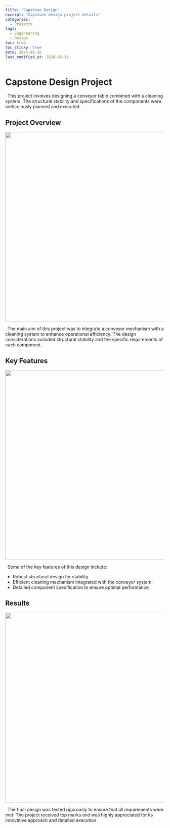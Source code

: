 ```yaml
---
title: "Capstone Design"
excerpt: "Capstone design project details"
categories:
  - Projects
tags:
  - Engineering
  - Design
toc: true
toc_sticky: true
date: 2024-06-16
last_modified_at: 2024-06-16
---
```


Capstone Design Project
======
&ensp;This project involves designing a conveyor table combined with a cleaning system. The structural stability and specifications of the components were meticulously planned and executed.

Project Overview
------
<p align="center"><img src="/assets/images/capstone-design/overview.png" width="600"></p>

&ensp;The main aim of this project was to integrate a conveyor mechanism with a cleaning system to enhance operational efficiency. The design considerations included structural stability and the specific requirements of each component.

Key Features
------
<p align="center"><img src="/assets/images/capstone-design/key-features.png" width="600"></p>

&ensp;Some of the key features of this design include:
* Robust structural design for stability.
* Efficient cleaning mechanism integrated with the conveyor system.
* Detailed component specification to ensure optimal performance.

Results
------
<p align="center"><img src="/assets/images/capstone-design/results.png" width="600"></p>

&ensp;The final design was tested rigorously to ensure that all requirements were met. The project received top marks and was highly appreciated for its innovative approach and detailed execution.
